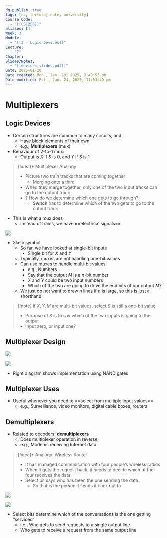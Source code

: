 ```yaml
---
dg-publish: true
tags: [cs, lecture, note, university]
Course Code:
  - "[[CSC258]]"
aliases: []
Week: 3
Module:
  - "[[3 - Logic Devices]]"
Lecture:
  - "7"
Chapter: 
Slides/Notes:
  - "[[devices_slides.pdf]]"
Date: 2025-01-20
Date created: Mon., Jan. 20, 2025, 3:48:53 pm
Date modified: Fri., Jan. 24, 2025, 11:53:49 pm
---
```


# Multiplexers

## Logic Devices

- Certain structures are common to many circuits, and
    - Have block elements of their own
    - e.g., **Multiplexers** (mux)
- Behaviour of 2-to-1 mux:
    - Output is $X$ if $S$ is 0, and $Y$ if $S$ is 1

> [!idea]+ Multiplexer Analogy
> - Picture two train tracks that are coming together
>     - Merging onto a third
> - When they merge together, only one of the two input tracks can go to the output track
> - ? How do we determine which one gets to go through?
>     - **Switch** has to determine which of the two gets to go to the output track

- This is what a mux does
    - Instead of trains, we have ==electrical signals==

![](https://i.imgur.com/TOWsiLQ.png)

- Slash symbol
    - So far, we have looked at single-bit inputs
        - Single bit for $X$ and $Y$
    - Typically, muxes are not handling one-bit values
    - Can use muxes to handle multi-bit values
        - e.g., Numbers
        - Say that the output $M$ is a $n$-bit number
        - $X$ and $Y$ could be two input numbers
        - Which of the two are going to drive the end bits of our output $M$?
    - We just do not want to draw $n$ lines if $n$ is large, so this is just a shorthand

> [!note] If $X, Y, M$ are multi-bit values, select $S$ is still a one-bit value
> - Purpose of $S$ is to say which of the two inputs is going to the output
> - Input zero, or input one?

## Multiplexer Design

![](https://i.imgur.com/G1dHcVw.png)

![](https://i.imgur.com/Rp80Np7.png)

- Right diagram shows implementation using NAND gates

## Multiplexer Uses

- Useful whenever you need to ==select from multiple input values==
    - e.g., Surveillance, video monitors, digital cable boxes, routers

## Demultiplexers

- Related to decoders: **demultiplexers**
    - Does multiplexer operation in reverse
    - e.g., Modems receiving Internet data

> [!idea]+ Analogy: Wireless Router
> - It has managed communication with four people’s wireless radios
> - When it gets the request back, it needs to decide which of the four receives the data
> - Select bit says who has been the one sending the data
>     - So that is the person it sends it back out to

![](https://i.imgur.com/AyQT22I.png)


![](https://upload.wikimedia.org/wikipedia/commons/e/e0/Telephony_multiplexer_system.gif)

- Select bits determine which of the conversations is the one getting “serviced”
    - i.e., Who gets to send requests to a single output line
    - Who gets to receive a request from the same output line
